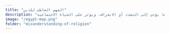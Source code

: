 ```yaml
--- 
title: "الفهم الخاطئ للدين" 
description: "انتشار تفسير خاطئ للتعاليم الدينية، مما يؤدي إلى التشدد أو الانحراف، ويؤثر على الحياة الاجتماعية." 
image: "/egypt-map.png" 
folder: "misunderstanding-of-religion" 
--- 
```

